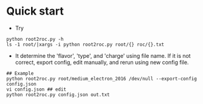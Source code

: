 # Quick start
* Try
```
python root2roc.py -h
ls -1 root/|xargs -i python root2roc.py root/{} roc/{}.txt
```

* It determine the 'flavor', 'type', and 'charge' using file name.
If it is not correct, export config, edit manually, and rerun using new config file.  
```
## Example
python root2roc.py root/medium_electron_2016 /dev/null --export-config config.json
vi config.json ## edit
python root2roc.py config.json out.txt
```
